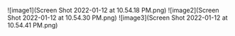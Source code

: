 ![image1](Screen Shot 2022-01-12 at 10.54.18 PM.png)
![image2](Screen Shot 2022-01-12 at 10.54.30 PM.png)
![image3](Screen Shot 2022-01-12 at 10.54.41 PM.png)
